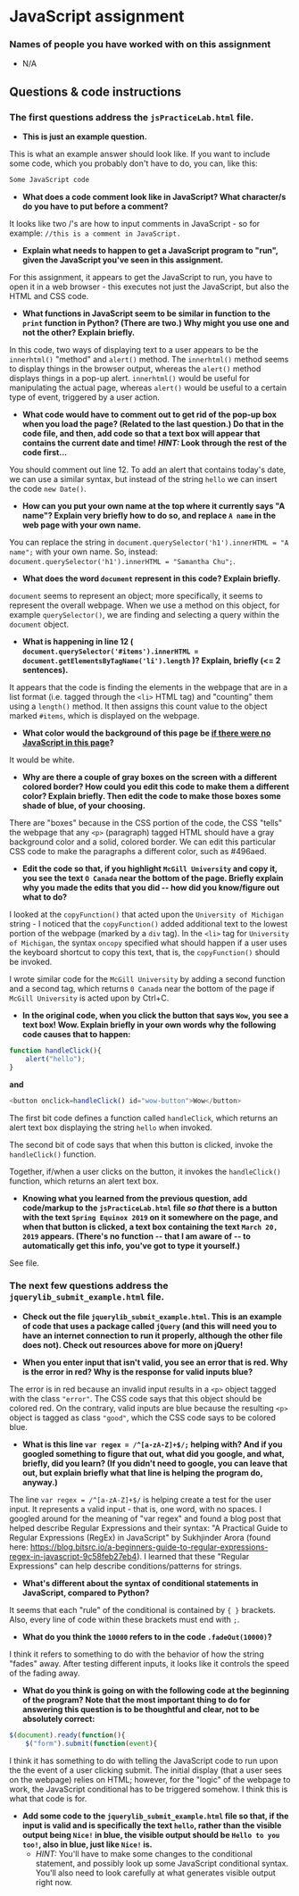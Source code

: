 # JavaScript assignment

### Names of people you have worked with on this assignment
* N/A

## Questions & code instructions

### The first questions address the `jsPracticeLab.html` file.

* **This is just an example question.**

This is what an example answer should look like. If you want to include some code, which you probably don't have to do, you can, like this:

```js
Some JavaScript code
```

* **What does a code comment look like in JavaScript? What character/s do you have to put before a comment?**

It looks like two /'s are how to input comments in JavaScript - so for example: `//this is a comment in JavaScript.`

* **Explain what needs to happen to get a JavaScript program to "run", given the JavaScript you've seen in this assignment.**

For this assignment, it appears to get the JavaScript to run, you have to open it in a web browser - this executes not just the JavaScript, but also the HTML and CSS code.

* **What functions in JavaScript seem to be similar in function to the `print` function in Python? (There are two.) Why might you use one and not the other? Explain briefly.**

In this code, two ways of displaying text to a user appears to be the `innerhtml()` "method" and `alert()` method. The `innerhtml()` method seems to display things in the browser output, whereas the `alert()` method displays things in a pop-up alert. `innerhtml()` would be useful for manipulating the actual page, whereas `alert()` would be useful to a certain type of event, triggered by a user action.

* **What code would have to comment out to get rid of the pop-up box when you load the page? (Related to the last question.) Do that in the code file, and then, add code so that a text box will appear that contains the current date and time! *HINT:* Look through the rest of the code first...**

You should comment out line 12. To add an alert that contains today's date, we can use a similar syntax, but instead of the string `hello` we can insert the code `new Date()`.

* **How can you put your own name at the top where it currently says "A name"? Explain very briefly how to do so, and replace `A name` in the web page with your own name.**

You can replace the string in `document.querySelector('h1').innerHTML = "A name";` with your own name. So, instead: `document.querySelector('h1').innerHTML = "Samantha Chu";`.

* **What does the word `document` represent in this code? Explain briefly.**

`document` seems to represent an object; more specifically, it seems to represent the overall webpage. When we use a method on this object, for example `querySelector()`, we are finding and selecting a query within the `document` object.

* **What is happening in line 12 (
		`document.querySelector('#items').innerHTML = document.getElementsByTagName('li').length`
)? Explain, briefly (<= 2 sentences).**

It appears that the code is finding the elements in the webpage that are in a list format (i.e. tagged through the `<li>` HTML tag) and "counting" them using a `length()` method. It then assigns this count value to the object marked `#items`, which is displayed on the webpage.

* **What color would the background of this page be <u>if there were no JavaScript in this page</u>?**

It would be white.

* **Why are there a couple of gray boxes on the screen with a different colored border? How could you edit this code to make them a different color? Explain briefly. Then edit the code to make those boxes some shade of blue, of your choosing.**

There are "boxes" because in the CSS portion of the code, the CSS "tells" the webpage that any `<p>` (paragraph) tagged HTML should have a gray background color and a solid, colored border. We can edit this particular CSS code to make the paragraphs a different color, such as #496aed.

* **Edit the code so that, if you highlight `McGill University` and copy it, you see the text `O Canada` near the bottom of the page. Briefly explain why you made the edits that you did -- how did you know/figure out what to do?**

I looked at the `copyFunction()` that acted upon the `University of Michigan` string - I noticed that the `copyFunction()` added additional text to the lowest portion of the webpage (marked by a `div` tag). In the `<li>` tag for `University of Michigan`, the syntax `oncopy` specified what should happen if a user uses the keyboard shortcut to copy this text, that is, the `copyFunction()` should be invoked.

I wrote similar code for the `McGill University` by adding a second function and a second tag, which returns `0 Canada` near the bottom of the page if `McGill University` is acted upon by Ctrl+C.

* **In the original code, when you click the button that says `Wow`, you see a text box! Wow. Explain briefly in your own words why the following code causes that to happen:**

```js
function handleClick(){
	alert("hello");
}
```

**and**

```js
<button onclick=handleClick() id="wow-button">Wow</button>
```

The first bit code defines a function called `handleClick`, which returns an alert text box displaying the string `hello` when invoked.

The second bit of code says that when this button is clicked, invoke the `handleClick()` function.

Together, if/when a user clicks on the button, it invokes the `handleClick()` function, which returns an alert text box.


* **Knowing what you learned from the previous question, add code/markup to the `jsPracticeLab.html` file *so that* there is a button with the text `Spring Equinox 2019` on it somewhere on the page, and when that button is clicked, a text box containing the text `March 20, 2019` appears. (There's no function -- that I am aware of -- to automatically get this info, you've got to type it yourself.)**

See file.

### The next few questions address the `jquerylib_submit_example.html` file.

* **Check out the file `jquerylib_submit_example.html`. This is an example of code that uses a package called `jQuery` (and this will need you to have an internet connection to run it properly, although the other file does not). Check out resources above for more on jQuery!**

* **When you enter input that isn't valid, you see an error that is red. Why is the error in red? Why is the response for valid inputs blue?**

The error is in red because an invalid input results in a `<p>` object tagged with the class `"error"`. The CSS code says that this object should be colored red. On the contrary, valid inputs are blue because the resulting `<p>` object is tagged as class `"good"`, which the CSS code says to be colored blue.

* **What is this line `var regex = /^[a-zA-Z]+$/;` helping with? And if you googled something to figure that out, what did you google, and what, briefly, did you learn? (If you didn't need to google, you can leave that out, but explain briefly what that line is helping the program do, anyway.)**

The line `var regex = /^[a-zA-Z]+$/` is helping create a test for the user input. It represents a valid input - that is, one word, with no spaces. I googled around for the meaning of "var regex" and found a blog post that helped describe Regular Expressions and their syntax: "A Practical Guide to Regular Expressions (RegEx) in JavaScript" by Sukhjinder Arora (found here: https://blog.bitsrc.io/a-beginners-guide-to-regular-expressions-regex-in-javascript-9c58feb27eb4). I learned that these "Regular Expressions" can help describe conditions/patterns for strings.

* **What's different about the syntax of conditional statements in JavaScript, compared to Python?**

It seems that each "rule" of the conditional is contained by `{ }` brackets. Also, every line of code within these brackets must end with `;`.

* **What do you think the `10000` refers to in the code `.fadeOut(10000)`?**

I think it refers to something to do with the behavior of how the string "fades" away. After testing different inputs, it looks like it controls the speed of the fading away.

* **What do you think is going on with the following code at the beginning of the program? Note that the most important thing to do for answering this question is to be thoughtful and clear, not to be absolutely correct:**

```js
$(document).ready(function(){
    $("form").submit(function(event){
```

I think it has something to do with telling the JavaScript code to run upon the the event of a user clicking submit. The initial display (that a user sees on the webpage) relies on HTML; however, for the "logic" of the webpage to work, the JavaScript conditional has to be triggered somehow. I think this is what that code is for.

* **Add some code to the `jquerylib_submit_example.html` file so that, if the input is valid and is specifically the text `hello`, rather than the visible output being `Nice!` in blue, the visible output should be `Hello to you too!`, also in blue, just like `Nice!` is.**
	* *HINT:* You'll have to make some changes to the conditional statement, and possibly look up some JavaScript conditional syntax. You'll also need to look carefully at what generates visible output right now.
